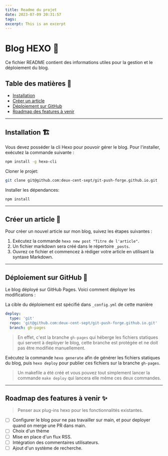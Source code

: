 ```yaml
---
title: Readme du projet
date: 2023-07-09 20:31:57
tags:
excerpt: This is an excerpt
---
```


# Blog HEXO 📝

Ce fichier README contient des informations utiles pour la gestion et le déploiement du blog.

## Table des matières 🔗

- [Installation](#installation)
- [Créer un article](#créer-un-article)
- [Déploiement sur GitHub](#déploiement-sur-github)
- [Roadmap des features à venir](#roadmap-des-features-à-venir)

---

## Installation 🏗️
Vous devez posséder la cli Hexo pour pouvoir gérer le blog. Pour l'installer, exécutez la commande suivante :
```bash
npm install -g hexo-cli
```

Cloner le projet: 
```bash
git clone git@github.com:deux-cent-sept/git-push-forge.github.io.git
```

Installer les dépendances: 
```bash 
npm install
```

---

## Créer un article 📑

Pour créer un nouvel article sur mon blog, suivez les étapes suivantes :

1. Exécutez la commande `hexo new post "Titre de l'article"`.
2. Un fichier markdown sera créé dans le répertoire `_posts`.
3. Ouvrez ce fichier et commencez à rédiger votre article en utilisant la syntaxe Markdown.

---

## Déploiement sur GitHub 🚀

Le blog déployé sur GitHub Pages. Voici comment déployer les modifications :

La cible du déploiement est spécifié dans `_config.yml` de cette manière
```yml
deploy:
  type: 'git'
  repo: 'git@github.com:deux-cent-sept/git-push-forge.github.io.git'
  branch: gh-pages
```
>En effet, c'est la branche `gh-pages` qui héberge les fichiers statiques qui servent à deployer le blog, cette branche est protégée et ne doit pas être modifiée manuellement.

Exécutez la commande `hexo generate` afin de générer les fichiers statiques du blog, puis `hexo deploy` pour publier ces fichiers sur la branche `gh-pages`.

>Un makefile a été créé et vous pouvez tout simplement lancer la commande `make deploy` qui lancera elle même ces deux commandes.

---

## Roadmap des features à venir ✨

>Penser aux plug-ins hexo pour les fonctionnalités existantes.

- [ ]  Configurer le blog pour ne pas travailler sur main, et pour deployer quand on merge une PR dans main.
- [ ]  Choix d'un thème
- [ ]  Mise en place d'un flux RSS.
- [ ]  Intégration des commentaires utilisateurs.
- [ ]  Ajout d'un système de recherche.